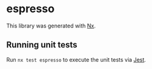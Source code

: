# espresso

This library was generated with [Nx](https://nx.dev).

## Running unit tests

Run `nx test espresso` to execute the unit tests via [Jest](https://jestjs.io).

